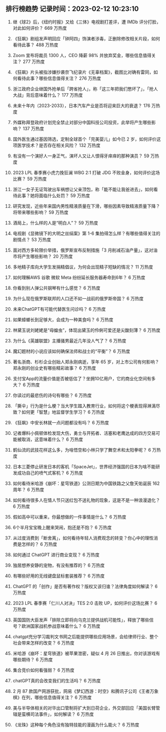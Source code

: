 
## 排行榜趋势 记录时间：2023-02-12 10:23:10
  
  1. 继《球2》后，《纽约时报》又给《三体》电视剧打差评，遭 IMDb 评分打脸，对此如何评价？ 669 万热度
    
  2. 《狂飙》剧组发声明回应「钟阿四」饰演者涉毒，正删除修改相关片段，如何看待此事？ 488 万热度
    
  3. Zoom 宣布将裁员 1300 人，CEO 降薪 98% 并放弃奖金，哪些信息值得关注？ 277 万热度
    
  4. 《狂飙》片头被指涉嫌抄袭奈飞纪录片《无辜档案》，截图比对确有雷同，如何看待此事？哪些信息值得关注？ 276 万热度
    
  5. 浙江政府企业继国外抢单后「跨省抢人」，称「这三年把我们憋坏了」，「抢人大战」背后意味着什么？ 177 万热度
    
  6. 未来十年内（2023-2033），日本汽车产业是否将迎来巨大的衰退？ 176 万热度
    
  7. 外媒称拜登政府计划完全禁止对部分中国科技公司投资，此举将产生哪些影响？ 137 万热度
    
  8. 国外医生通过基因筛选，定制全球首个「完美婴儿」如今已 2 岁，如何评价这项医学技术？是否存在相关风险？ 132 万热度
    
  9. 有没有一个演好人一身正气，演坏人又让人恨得牙痒痒的那种演员？ 59 万热度
    
  10. 2023 LPL 春季赛小虎力挽狂澜 WBG 2:1 打破 JDG 不败金身，如何评价这场比赛？ 59 万热度
    
  11. 浙江一女子无证驾驶出车祸想让父亲顶包，称「能不能让我爸进去」，如何看待此事？她将面临什么处罚？ 59 万热度
    
  12. 研究发现，近些年来国内男性精液质量在下滑，哪些因素导致精液质量下降？将带来哪些影响？ 59 万热度
    
  13. 酒局上，什么样的人是“明白人”？ 59 万热度
    
  14. 电视剧《显微镜下的大明之丝绢案》第 1-6 集拍得怎么样？有哪些值得关注的剧情点？ 53 万热度
    
  15. 面对西方多轮限价举措，俄罗斯宣布反制措施「3 月削减石油产量」，这对油市将产生哪些影响？ 20 万热度
    
  16. 多地精子库向大学生发捐精倡议，为何会出现精子短缺的情况？ 11 万热度
    
  17. 如何理解AWS 谷歌 微软 Meta 纷纷延长服务器寿命到6年？ 6 万热度
    
  18. 你看到别人弹公共钢琴有什么感觉？ 6 万热度
    
  19. 为什么现在俄罗斯联邦的人口还不如一战前的俄罗斯帝国？ 6 万热度
    
  20. 未来ChatGPT有可能代替医生问诊吗？ 6 万热度
    
  21. 如果蟑螂长到足够大，会成为一种美食吗？ 6 万热度
    
  22. 林黛玉说刘姥姥是“母蝗虫”，体现出黛玉的伶俐可爱还是尖酸刻薄？ 6 万热度
    
  23. 为什么《英雄联盟》主播骚男最近几年没人气了？ 6 万热度
    
  24. 魔幻题材的小说应该如何确保法师和战士的“平衡”？ 6 万热度
    
  25. 著名浙商、杉杉企业创始人郑永刚病逝，享年 65 岁，对上市公司有何影响？郑永刚的创业史有哪些精彩故事？ 6 万热度
    
  26. 支付宝App的流量价值是否被低估了？坐拥10亿用户，它的商业化空间有多大？ 6 万热度
    
  27. 你读过的最悲伤的诗句有哪些？ 6 万热度
    
  28. 「撕伞」行为是什么梗？当大学生踏入教育行业，如何将这个梗表现得淋漓尽致？如何更「智慧」地监督学生学习？ 6 万热度
    
  29. 《狂飙》中安长林就一点问题都没有吗？ 6 万热度
    
  30. 记者爆料小佩顿体检发现大伤，勇士与开拓者、活塞和老鹰达成的四方交易可能被取消，这意味着什么？ 6 万热度
    
  31. 鹤仙流的武技花样这么多，为啥悟空和小林只学了舞空术和太阳拳呢？ 6 万热度
    
  32. 日本三菱停止研发日本的客机「SpaceJet」，世界经济强国的日本为啥不能研发成功自己的喷气式客机？ 6 万热度
    
  33. 如何看待米哈游《崩坏：星穹铁道》公测日期为中国铁路之父詹天佑诞辰 162 周年？ 6 万热度
    
  34. 如何看待很多人在情人节只送红包不送礼物的现象，这是不是一种浪漫退化？ 6 万热度
    
  35. 假如高中可以重来，你最想做的一件事情是什么？ 6 万热度
    
  36. 6个半月宝宝晚上醒来哭闹，抱还是不抱？ 6 万热度
    
  37. 从过度消费到「断舍离」，如何看待年轻人消费观念的转变？你心中的理性消费是怎样的？ 6 万热度
    
  38. 如何通过 ChatGPT 进行商业变现？ 6 万热度
    
  39. 独居想养安静的宠物，有没有推荐的？ 6 万热度
    
  40. 有哪些好用的无线键盘鼠标套装推荐？ 6 万热度
    
  41. ChatGPT 的「创作」是否有著作权？版权又该归谁？法律角度如何解读？ 6 万热度
    
  42. 2023 LPL 春季赛「仁川人对决」TES 2:0 击败 UP，如何评价这场比赛？ 6 万热度
    
  43. 英国国防大臣发声「排除立即将向乌克兰提供战机可能性」，释放了哪些信号？欧洲国家战机参战意味着什么？ 6 万热度
    
  44. chatgpt充分学习裁判文书网之后能提供哪些应用场景，会给律师行业、整个社会带来怎样的改变？ 6 万热度
    
  45. 米哈游《崩坏：星穹铁道》被苹果泄密，疑似 4 月 26 日推出，你对该游戏有哪些期待？ 6 万热度
    
  46. 集合竞价如何看强弱？ 6 万热度
    
  47. chatGPT真的会改变我们的生活吗？ 6 万热度
    
  48. 2 月 87 款国产网游获批，网易《梦幻西游：时空》和腾讯子公司《王者万象棋》在列，哪些信息值得关注？ 6 万热度
    
  49. 美与半导体相关的对华出口管制将扩大到日荷企业，外交部回应「美国长臂管辖是蛮横司法事件」，如何解读？ 6 万热度
    
  50. 《龙珠》这种每个角色没有独特技能的漫画为什么能火？ 6 万热度
    
